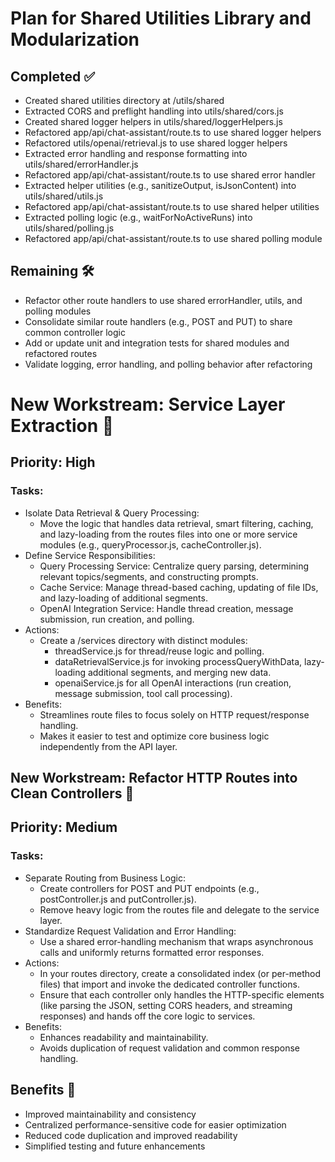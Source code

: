 # Plan for Shared Utilities Library and Modularization

## Completed ✅

- Created shared utilities directory at /utils/shared
- Extracted CORS and preflight handling into utils/shared/cors.js
- Created shared logger helpers in utils/shared/loggerHelpers.js
- Refactored app/api/chat-assistant/route.ts to use shared logger helpers
- Refactored utils/openai/retrieval.js to use shared logger helpers
- Extracted error handling and response formatting into utils/shared/errorHandler.js
- Refactored app/api/chat-assistant/route.ts to use shared error handler
- Extracted helper utilities (e.g., sanitizeOutput, isJsonContent) into utils/shared/utils.js
- Refactored app/api/chat-assistant/route.ts to use shared helper utilities
- Extracted polling logic (e.g., waitForNoActiveRuns) into utils/shared/polling.js
- Refactored app/api/chat-assistant/route.ts to use shared polling module

## Remaining 🛠️

- Refactor other route handlers to use shared errorHandler, utils, and polling modules
- Consolidate similar route handlers (e.g., POST and PUT) to share common controller logic
- Add or update unit and integration tests for shared modules and refactored routes
- Validate logging, error handling, and polling behavior after refactoring

# New Workstream: Service Layer Extraction 🚀

## Priority: High

### Tasks:

- Isolate Data Retrieval & Query Processing:
  - Move the logic that handles data retrieval, smart filtering, caching, and lazy-loading from the routes files into one or more service modules (e.g., queryProcessor.js, cacheController.js).
- Define Service Responsibilities:
  - Query Processing Service: Centralize query parsing, determining relevant topics/segments, and constructing prompts.
  - Cache Service: Manage thread-based caching, updating of file IDs, and lazy-loading of additional segments.
  - OpenAI Integration Service: Handle thread creation, message submission, run creation, and polling.
- Actions:
  - Create a /services directory with distinct modules:
    - threadService.js for thread/reuse logic and polling.
    - dataRetrievalService.js for invoking processQueryWithData, lazy-loading additional segments, and merging new data.
    - openaiService.js for all OpenAI interactions (run creation, message submission, tool call processing).
- Benefits:
  - Streamlines route files to focus solely on HTTP request/response handling.
  - Makes it easier to test and optimize core business logic independently from the API layer.

## New Workstream: Refactor HTTP Routes into Clean Controllers 🧩

## Priority: Medium

### Tasks:

- Separate Routing from Business Logic:
  - Create controllers for POST and PUT endpoints (e.g., postController.js and putController.js).
  - Remove heavy logic from the routes file and delegate to the service layer.
- Standardize Request Validation and Error Handling:
  - Use a shared error-handling mechanism that wraps asynchronous calls and uniformly returns formatted error responses.
- Actions:
  - In your routes directory, create a consolidated index (or per-method files) that import and invoke the dedicated controller functions.
  - Ensure that each controller only handles the HTTP-specific elements (like parsing the JSON, setting CORS headers, and streaming responses) and hands off the core logic to services.
- Benefits:
  - Enhances readability and maintainability.
  - Avoids duplication of request validation and common response handling.

## Benefits 🌟

- Improved maintainability and consistency
- Centralized performance-sensitive code for easier optimization
- Reduced code duplication and improved readability
- Simplified testing and future enhancements

